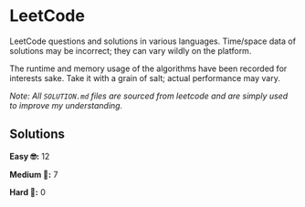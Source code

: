 # LeetCode

LeetCode questions and solutions in various languages. Time/space data of solutions may be incorrect; they can vary wildly on the platform.

The runtime and memory usage of the algorithms have been recorded for interests sake. Take it with a grain of salt; actual performance may vary.

_Note: All `SOLUTION.md` files are sourced from leetcode and are simply used to improve my understanding._

## Solutions

**Easy 🤓:** 12

**Medium 🧐:** 7

**Hard 🤯:** 0
